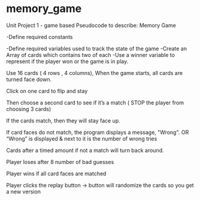 # memory_game
Unit Project 1 - game based
Pseudocode to describe: Memory Game

-Define required constants

-Define required variables used to track the state of the game
	-Create an Array of cards which contains two of each
	-Use a winner variable to represent if the player won or the game is in play. 

Use 16 cards ( 4 rows , 4 columns), When the game starts, all cards are turned face down.

Click on one card to flip and stay

Then choose a second card to see if it’s a match ( STOP the player from choosing 3 cards)

If the cards match, then they will stay face up. 

If card faces do not match, the program displays a message, "Wrong". 
OR 
“Wrong” is displayed & next to it is the number of wrong tries


Cards after a timed amount if not a match will turn back around.

Player loses after 8 number of bad guesses 


Player wins if all card faces are matched 


Player clicks the replay button → button will randomize the cards so you get a new version 
